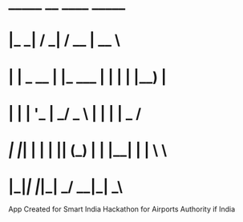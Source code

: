 #
#  _____        __         ____  _____  
# |_   _|      / _|       / __ \|  __ \ 
#   | |  _ __ | |_ ___   | |  | | |__) |
#   | | | '_ \|  _/ _ \  | |  | |  _  / 
#  _| |_| | | | || (_) | | |__| | | \ \ 
# |_____|_| |_|_| \___/   \___\_|_|  \_\
                                                                            
App Created for Smart India Hackathon for Airports Authority if India
